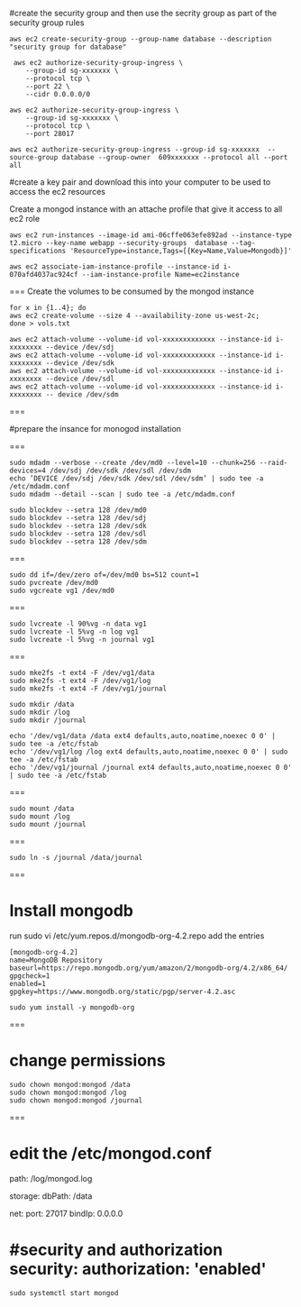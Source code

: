 #create the security group and then use the secrity group as part of the security group rules
```
aws ec2 create-security-group --group-name database --description "security group for database"
```
```
 aws ec2 authorize-security-group-ingress \
    --group-id sg-xxxxxxx \
    --protocol tcp \
    --port 22 \
    --cidr 0.0.0.0/0
```
```
aws ec2 authorize-security-group-ingress \
    --group-id sg-xxxxxxx \
    --protocol tcp \
    --port 28017
```
```
aws ec2 authorize-security-group-ingress --group-id sg-xxxxxxx  --source-group database --group-owner  609xxxxxxx --protocol all --port all
```
#create a key pair and download this into your computer to be used to access the ec2 resources

Create a mongod instance with an attache profile that give it access to all ec2 role 
```
aws ec2 run-instances --image-id ami-06cffe063efe892ad --instance-type t2.micro --key-name webapp --security-groups  database --tag-specifications 'ResourceType=instance,Tags=[{Key=Name,Value=Mongodb}]' 

aws ec2 associate-iam-instance-profile --instance-id i-070afd4037ac924cf --iam-instance-profile Name=ec2instance
```
===
Create the volumes to be consumed by the mongod instance 
```
for x in {1..4}; do
aws ec2 create-volume --size 4 --availability-zone us-west-2c;
done > vols.txt
```

```
aws ec2 attach-volume --volume-id vol-xxxxxxxxxxxxx --instance-id i-xxxxxxxx --device /dev/sdj
aws ec2 attach-volume --volume-id vol-xxxxxxxxxxxxx --instance-id i-xxxxxxxx --device /dev/sdk
aws ec2 attach-volume --volume-id vol-xxxxxxxxxxxxx --instance-id i-xxxxxxxx --device /dev/sdl
aws ec2 attach-volume --volume-id vol-xxxxxxxxxxxxx --instance-id i-xxxxxxxx -- device /dev/sdm
```
===

#prepare the insance for monogod installation

===
```
sudo mdadm --verbose --create /dev/md0 --level=10 --chunk=256 --raid-devices=4 /dev/sdj /dev/sdk /dev/sdl /dev/sdm
echo ’DEVICE /dev/sdj /dev/sdk /dev/sdl /dev/sdm’ | sudo tee -a /etc/mdadm.conf
sudo mdadm --detail --scan | sudo tee -a /etc/mdadm.conf
```

```
sudo blockdev --setra 128 /dev/md0
sudo blockdev --setra 128 /dev/sdj
sudo blockdev --setra 128 /dev/sdk
sudo blockdev --setra 128 /dev/sdl
sudo blockdev --setra 128 /dev/sdm
```
===
```
sudo dd if=/dev/zero of=/dev/md0 bs=512 count=1
sudo pvcreate /dev/md0
sudo vgcreate vg1 /dev/md0
```
===
```
sudo lvcreate -l 90%vg -n data vg1
sudo lvcreate -l 5%vg -n log vg1
sudo lvcreate -l 5%vg -n journal vg1
```
===
```
sudo mke2fs -t ext4 -F /dev/vg1/data
sudo mke2fs -t ext4 -F /dev/vg1/log
sudo mke2fs -t ext4 -F /dev/vg1/journal

sudo mkdir /data
sudo mkdir /log
sudo mkdir /journal

echo '/dev/vg1/data /data ext4 defaults,auto,noatime,noexec 0 0' | sudo tee -a /etc/fstab
echo '/dev/vg1/log /log ext4 defaults,auto,noatime,noexec 0 0' | sudo tee -a /etc/fstab
echo '/dev/vg1/journal /journal ext4 defaults,auto,noatime,noexec 0 0' | sudo tee -a /etc/fstab
```
===
```
sudo mount /data
sudo mount /log
sudo mount /journal
```
===
```
sudo ln -s /journal /data/journal
```
===

Install mongodb
===
run
sudo vi /etc/yum.repos.d/mongodb-org-4.2.repo
add the entries
```
[mongodb-org-4.2]
name=MongoDB Repository
baseurl=https://repo.mongodb.org/yum/amazon/2/mongodb-org/4.2/x86_64/
gpgcheck=1
enabled=1
gpgkey=https://www.mongodb.org/static/pgp/server-4.2.asc
```
```
sudo yum install -y mongodb-org
```
===

change permissions
==
```
sudo chown mongod:mongod /data
sudo chown mongod:mongod /log
sudo chown mongod:mongod /journal
```
===

edit the /etc/mongod.conf
====
path:
  /log/mongod.log

storage:
  dbPath: /data

net:
  port: 27017
  bindIp: 0.0.0.0

#security and authorization
security:
  authorization: 'enabled'
===
```
sudo systemctl start mongod
```
